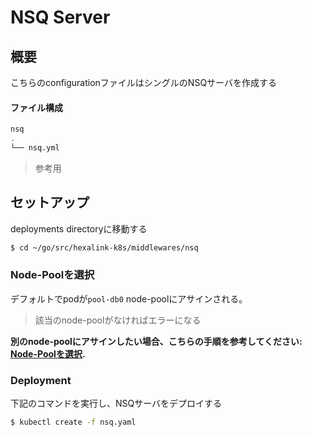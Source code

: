 # NSQ Server

## 概要

こちらのconfigurationファイルはシングルのNSQサーバを作成する


#### ファイル構成

```bash
nsq
.
└── nsq.yml
```

> 参考用

## セットアップ

deployments directoryに移動する

```bash
$ cd ~/go/src/hexalink-k8s/middlewares/nsq
```

### Node-Poolを選択

デフォルトでpodが`pool-db0` node-poolにアサインされる。
> 該当のnode-poolがなければエラーになる

**別のnode-poolにアサインしたい場合、こちらの手順を参考してください: [Node-Poolを選択](selecting_node-pool.md).**


### Deployment

下記のコマンドを実行し、NSQサーバをデプロイする

```bash
$ kubectl create -f nsq.yaml
```